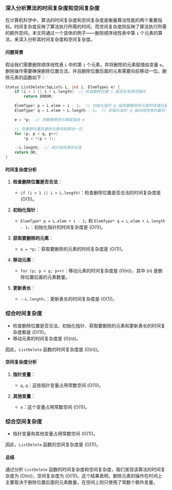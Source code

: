 ### 深入分析算法的时间复杂度和空间复杂度

在计算机科学中，算法的时间复杂度和空间复杂度是衡量算法性能的两个重要指标。时间复杂度反映了算法执行所需的时间，而空间复杂度则反映了算法执行所需的额外空间。本文将通过一个具体的例子——删除顺序线性表中第 `i` 个元素的算法，来深入分析其时间复杂度和空间复杂度。

#### 问题背景

假设我们需要删除顺序线性表 `L` 中的第 `i` 个元素，并将删除的元素赋值给变量 `e`。删除操作需要确保删除位置合法，并且删除位置后面的元素需要向前移动一位。删除元素的函数如下：

```cpp
Status ListDelete(SqList& L, int i, ElemType& e) {
    if (i < 1 || i > L.length)  // 检查删除位置 i 是否在有效范围内
        return ERROR;

    ElemType* p = L.elem + i - 1;  // 初始化指针 p 指向要删除的元素的存储位置
    ElemType* q = L.elem + L.length - 1;  // 初始化指针 q 指向线性表的最后一个元素的存储位置

    e = *p;  // 将要删除的元素赋值给 e

    // 将删除位置后面的元素向前移动一位
    for (p; p < q; p++)
        *p = *(p + 1);

    --L.length;  // 减少线性表的长度
    return OK;
}
```

#### 时间复杂度分析

1. **检查删除位置是否合法**：
   - `if (i < 1 || i > L.length)`：检查删除位置是否合法的时间复杂度是 \(O(1)\)。

2. **初始化指针**：
   - `ElemType* p = L.elem + i - 1;` 和 `ElemType* q = L.elem + L.length - 1;`：初始化指针的时间复杂度是 \(O(1)\)。

3. **获取要删除的元素**：
   - `e = *p;`：获取要删除的元素的时间复杂度是 \(O(1)\)。

4. **移动元素**：
   - `for (p; p < q; p++)`：移动元素的时间复杂度是 \(O(n)\)，其中 \(n\) 是删除位置后面的元素数量。

5. **更新表长**：
   - `--L.length;`：更新表长的时间复杂度是 \(O(1)\)。

### 综合时间复杂度

- 检查删除位置是否合法、初始化指针、获取要删除的元素和更新表长的时间复杂度都是 \(O(1)\)。
- 移动元素的时间复杂度是 \(O(n)\)。

因此，`ListDelete` 函数的时间复杂度是 \(O(n)\)。

#### 空间复杂度分析

1. **指针变量**：
   - `p`, `q`：这些指针变量占用常数空间 \(O(1)\)。

2. **其他变量**：
   - `e`：这个变量占用常数空间 \(O(1)\)。

### 综合空间复杂度

- 指针变量和其他变量占用常数空间 \(O(1)\)。

因此，`ListDelete` 函数的空间复杂度是 \(O(1)\)。

#### 总结

通过分析 `ListDelete` 函数的时间复杂度和空间复杂度，我们发现该算法的时间复杂度为 \(O(n)\)，空间复杂度为 \(O(1)\)。这个结果表明，删除元素的操作在时间上主要取决于删除位置后面的元素数量，在空间上则只使用了常数个额外变量。
